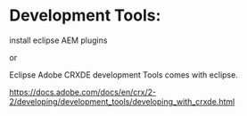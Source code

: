 Development Tools:
==================

install eclipse AEM plugins

or

Eclipse Adobe CRXDE development Tools comes with eclipse.

https://docs.adobe.com/docs/en/crx/2-2/developing/development_tools/developing_with_crxde.html
